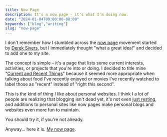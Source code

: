 ```yaml
---
title: Now Page
description: It's a now page - it's what I'm doing now.
date: "2024-01-04T09:00:00-08:00"
keywords: ["blog","writing"]
slug: "now-page"
---
```


I don't remember how I stumbled across the [now page](https://nownownow.com/about) movement started by [Derek Sivers](https://sive.rs/), but I immediately thought "what a great idea!" and decided to add one to my site.

The concept is simple – it's a page that lists some current interests, activities, or projects that you're into or doing. I decided to title mine "[Current and Recent Things](https://scottwillsey.com/now/)" because it seemed more appropriate when talking about food I've recently enjoyed or movies I've recently watched to label those as "recent" instead of "right this second".

This is the kind of thing I like about personal websites. I think I a lot of people are realizing that blogging isn't dead yet, it's not even [just resting](https://genius.com/Monty-python-parrot-oh-not-again-annotated), and additions to personal sites like now pages make personal blogs and websites even more fun to maintain.

You should try it, if you're not already.

Anyway... here it is. [My now page](/now).
